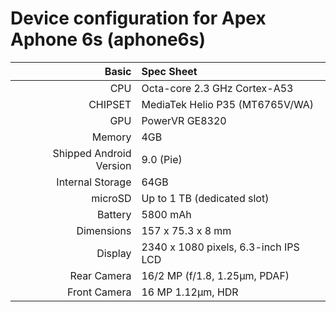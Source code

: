 
Device configuration for Apex Aphone 6s (aphone6s)
==================================

Basic   | Spec Sheet
-------:|:-------------------------
CPU     | Octa-core 2.3 GHz Cortex-A53
CHIPSET | MediaTek Helio P35 (MT6765V/WA)
GPU     | PowerVR GE8320
Memory  | 4GB
Shipped Android Version | 9.0 (Pie)
Internal Storage | 64GB
microSD | Up to 1 TB (dedicated slot)
Battery | 5800 mAh
Dimensions | 157 x 75.3 x 8 mm
Display | 2340 x 1080 pixels, 6.3-inch IPS LCD
Rear Camera  | 16/2 MP (f/1.8, 1.25µm, PDAF)
Front Camera | 16 MP 1.12µm, HDR
